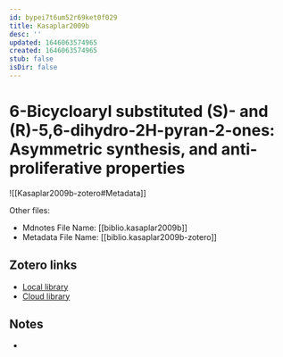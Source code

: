 ```yaml
---
id: bypei7t6um52r69ket0f029
title: Kasaplar2009b
desc: ''
updated: 1646063574965
created: 1646063574965
stub: false
isDir: false
---
```

# 6-Bicycloaryl substituted (S)- and (R)-5,6-dihydro-2H-pyran-2-ones: Asymmetric synthesis, and anti-proliferative properties

![[Kasaplar2009b-zotero#Metadata]]

Other files:
* Mdnotes File Name: [[biblio.kasaplar2009b]]
* Metadata File Name: [[biblio.kasaplar2009b-zotero]]

##  Zotero links
* [Local library](zotero://select/items/1_R5BWWHUG)
* [Cloud library](http://zotero.org/users/7593438/items/R5BWWHUG)

## Notes
- 
